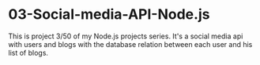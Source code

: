 # 03-Social-media-API-Node.js

This is project 3/50 of my Node.js projects series. It's a social media api with users and blogs with the database relation between each user and his list of blogs.